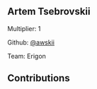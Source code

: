 
## Artem Tsebrovskii
Multiplier: 1

Github: [@awskii](https://github.com/awskii)

Team: Erigon

## Contributions
